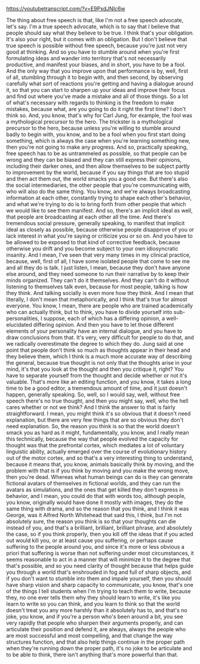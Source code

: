 https://youtubetranscript.com/?v=E9PxdJNIc6w

 The thing about free speech is that, like I'm not a free speech advocate, let's say. I'm a true speech advocate, which is to say that I believe that people should say what they believe to be true. I think that's your obligation. It's also your right, but it comes with an obligation. But I don't believe that true speech is possible without free speech, because you're just not very good at thinking. And so you have to stumble around when you're first formulating ideas and wander into territory that's not necessarily productive, and manifest your biases, and in short, you have to be a fool. And the only way that you improve upon that performance is by, well, first of all, stumbling through it to begin with, and then second, by observing carefully what sort of reactions you're getting and having a dialogue around it, so that you can start to sharpen up your ideas and improve their focus and find out where you've made a mistake and all of those things. So a lot of what's necessary with regards to thinking is the freedom to make mistakes, because what, are you going to do it right the first time? I don't think so. And, you know, that's why for Carl Jung, for example, the fool was a mythological precursor to the hero. The trickster is a mythological precursor to the hero, because unless you're willing to stumble around badly to begin with, you know, and to be a fool when you first start doing something, which is always the case when you're learning something new, then you're not going to make any progress. And so, practically speaking, free speech has to be as untrammeled as possible, so that people can be wrong and they can be biased and they can still express their opinions, including their darker ones, and then allow themselves to be subject partly to improvement by the world, because if you say things that are too stupid and then act them out, the world smacks you a good one. But there's also the social intermediaries, the other people that you're communicating with, who will also do the same thing. You know, and we're always broadcasting information at each other, constantly trying to shape each other's behavior, and what we're trying to do is to bring forth from other people that which we would like to see them manifest. And so, there's an implicit ideal as well, that people are broadcasting at each other all the time. And there's tremendous social pressure, generally speaking, to manifest that implicit ideal as closely as possible, because otherwise people disapprove of you or lack interest in what you're saying or criticize you or so on. And you have to be allowed to be exposed to that kind of corrective feedback, because otherwise you drift and you become subject to your own idiosyncratic insanity. And I mean, I've seen that very many times in my clinical practice, because, well, first of all, I have some isolated people that come to see me and all they do is talk. I just listen, I mean, because they don't have anyone else around, and they need someone to run their narrative by to keep their minds organized. They can't do it themselves. And they can't do it without listening to themselves talk even, because for most people, talking is how they think. And talking socially is even more how they think. And I mean that literally, I don't mean that metaphorically, and I think that's true for almost everyone. You know, I mean, there are people who are trained academically who can actually think, but to think, you have to divide yourself into sub-personalities, I suppose, each of which has a differing opinion, a well-elucidated differing opinion. And then you have to let those different elements of your personality have an internal dialogue, and you have to draw conclusions from that. It's very, very difficult for people to do that, and we radically overestimate the degree to which they do. Jung said at one point that people don't think so much as thoughts appear in their head and they believe them, which I think is a much more accurate way of describing the general, because true thought is not only that the thoughts arise in your mind, it's that you look at the thought and then you critique it, right? You have to separate yourself from the thought and decide whether or not it's valuable. That's more like an editing function, and you know, it takes a long time to be a good editor, a tremendous amount of time, and it just doesn't happen, generally speaking. So, well, so I would say, well, without free speech there's no true thought, and then you might say, well, who the hell cares whether or not we think? And I think the answer to that is fairly straightforward. I mean, you might think it's so obvious that it doesn't need explanation, but there are very few things that are so obvious they don't need explanation. So, the reason you think is so that the world doesn't smack you as hard as it might, fundamentally, you know, and I really mean this technically, because the way that people evolved the capacity for thought was that the prefrontal cortex, which mediates a lot of voluntary linguistic ability, actually emerged over the course of evolutionary history out of the motor cortex, and so that's a very interesting thing to understand, because it means that, you know, animals basically think by moving, and the problem with that is if you think by moving and you make the wrong move, then you're dead. Whereas what human beings can do is they can generate fictional avatars of themselves in fictional worlds, and they can run the avatars as simulations, and the ones that get killed they don't express in behavior, and I mean, you could do that with words too, although people, you know, originally would have done it mostly with images, they do the same thing with drama, and so the reason that you think, and I think it was George, was it Alfred North Whitehead that said this, I think, but I'm not absolutely sure, the reason you think is so that your thoughts can die instead of you, and that's a brilliant, brilliant, brilliant phrase, and absolutely the case, so if you think properly, then you kill off the ideas that if you acted out would kill you, or at least cause you suffering, or perhaps cause suffering to the people around you, and since it's more or less obvious a priori that suffering is worse than not suffering under most circumstances, it seems reasonable to act in a manner that will minimize it to the degree that that's possible, and so you need clarity of thought because that helps guide you through a world that's enshrouded in fog and full of sharp objects, and if you don't want to stumble into them and impale yourself, then you should have sharp vision and sharp capacity to communicate, you know, that's one of the things I tell students when I'm trying to teach them to write, because they, no one ever tells them why they should learn to write, it's like you learn to write so you can think, and you learn to think so that the world doesn't treat you any more harshly than it absolutely has to, and that's no joke, you know, and if you're a person who's been around a bit, you see very rapidly that people who sharpen their arguments properly, and can articulate their position and defend it, are always, always the people who are most successful and most compelling, and that change the way structures function, and that also help things continue in the proper path when they're running down the proper path, it's no joke to be articulate and to be able to think, there isn't anything that's more powerful than that.